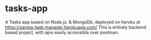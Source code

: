 # tasks-app
A Tasks app based on Node.js. &amp; MongoDb, deployed on heroku at https://samea-task-manager.herokuapp.com/
This is entirely backend based project, with apis easily accessible over postman.


